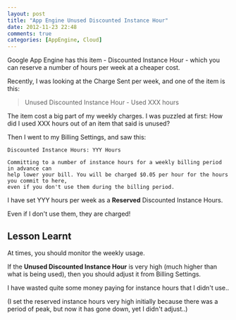 ```yaml
---
layout: post
title: "App Engine Unused Discounted Instance Hour"
date: 2012-11-23 22:48
comments: true
categories: [AppEngine, Cloud]
---
```


Google App Engine has this item - Discounted Instance Hour - which you can reserve a number of hours per week at a cheaper cost.

Recently, I was looking at the Charge Sent per week, and one of the item is this:

> Unused Discounted Instance Hour - Used XXX hours

<!-- more -->

The item cost a big part of my weekly charges. I was puzzled at first: How did I used XXX hours out of an item that said is unused?

Then I went to my Billing Settings, and saw this:

	Discounted Instance Hours: YYY Hours

	Committing to a number of instance hours for a weekly billing period in advance can 
	help lower your bill. You will be charged $0.05 per hour for the hours you commit to here, 
	even if you don't use them during the billing period.

I have set YYY hours per week as a **Reserved** Discounted Instance Hours.

Even if I don't use them, they are charged!

## Lesson Learnt ##

At times, you should monitor the weekly usage.

If the **Unused Discounted Instance Hour** is very high (much higher than what is being used), then you should adjust it from Billing Settings. 

I have wasted quite some money paying for instance hours that I didn't use..

(I set the reserved instance hours very high initially because there was a period of peak, but now it has gone down, yet I didn't adjust..)